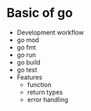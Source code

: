 # Basic of go
* Development workflow
 * go mod
 * go fmt
 * go run
 * go build
 * go test  
* Features
  * function
  * return types
  * error handling 
